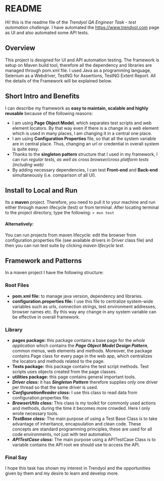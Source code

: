 # README
Hi!
this is the readme file of the *Trendyol QA Engineer Task - test automation challenge.*  I have automated the https://www.trendyol.com page as UI and also automated some API tests.
## Overview
This project is designed for UI and API automation testing. The framework is setup on Maven build tool, therefore all the dependency and libraries are managed through pom.xml file. I used Java as a programming language, Selenium as a Webdriver, TestNG for Assertions, TestNG Extent Report. All the details of the Framework will be explained below.
## Short Intro and Benefits
I can describe my framework as **easy to maintain, scalable and highly reusable** because of the following reasons:
- I am using **Page Object Model**, which separates test scripts and web element locators. By that way even if there is a change in a web element which is used in many places, I am changing it in a central one place.
- I am using **Configuration Properties** file, so that all the system variable are in central place. Thus, changing an url or credential in overall system is quite easy.
- Thanks to the **singleton pattern** structure that I used in my framework, I can run *regular tests, as well as cross browser/cross platform tests (including web)*
- By adding necessary dependencies, I can test **Front-end** and **Back-end** simultaneously (i.e. comparison of all UI).
## Install to Local and Run
Its a **maven** project. Therefore, you need to pull it to your machine and run either through maven lifecycle (test) or from terminal. After locating terminal to the project directory, type the following:
`> mvn test `
#### Alternatively:
You can run projects from maven lifecycle: edit the browser from configuration.properties file (see available drivers in Driver class file) and then you can run test suite by clicking *maven lifecycle test*.
## Framework and Patterns
In a maven project I have the following structure:
### Root Files
- **pom.xml file:** to manage java version, dependency and libraries.
- **configuration.properties file:** I use this file to centralize system-wide variables such as urls, connection strings, test environment addresses, browser names etc. By this way any change in any system variable can be effective in overall framework.
### Library
- **pages package:** this package contains a base page for the *whole application* which contains the ***Page Object Model Design Pattern***,  common menus, web elements and methods. Moreover, the package contains Page class for every page in the web app, which centralizes the locators and methods related to the page.
- **Tests package:** this package contains the test script methods. Test scripts uses objects created from the page classes.
- **utilities package:** this page contains general important tools.
- ***Driver class:*** it has ***Singleton Pattern*** therefore supplies only one driver per thread so that the same driver is used.
- ***ConfigurationReader class:*** I use this class to read data from configuration.properties file.
- ***BrowserUtils class:*** This class is my toolkit for commonly used actions and methods, during the time it becomes more crowded. Here I only wrote necessary tools.
- ***TestBase class:*** The main purpose of using a Test Base Class is to take advantage of inheritance, encapsulation and clean code. These concepts are standard programming principles, these are used for all code environments, not just with test automation.
- ***APITestCase class:*** The main purpose using  a APITestCase Class is to variable contains the API root we should use to access the API.
### Final Say
I hope this task has shown my interest in Trendyol and the opportunities given by them and my desire to learn and develop more.
